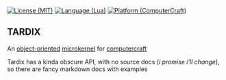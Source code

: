 [![License (MIT)](https://img.shields.io/badge/license-MIT-blue.svg?style=flat-square)](http://opensource.org/licenses/MIT)
[![Language (Lua)](https://img.shields.io/badge/powered_by-Lua-blue.svg?style=flat-square)](https://lua.org)
[![Platform (ComputerCraft)](https://img.shields.io/badge/platform-ComputerCraft-blue.svg?style=flat-square)](http://www.computercraft.info/)

TARDIX
------

An [object-oriented](https://en.wikipedia.org/wiki/Object-oriented_programming) [microkernel](https://en.wikipedia.org/wiki/Microkernel) for [computercraft](http://computercraft.info)


Tardix has a kinda obscure API, with no source docs (*i promise i'll change*), so there are fancy markdown docs with examples 
